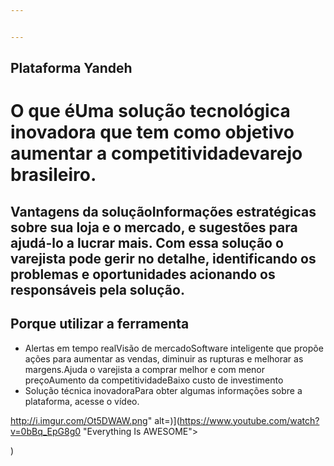 ```yaml
---


---
```


<h2 id="plataforma-yandeh">Plataforma Yandeh</h2>
<h1 id="o-que-é-">O que éUma solução tecnológica inovadora que tem como objetivo aumentar a competitividadevarejo brasileiro.

## Vantagens da soluçãoInformações estratégicas sobre sua loja e o mercado, e sugestões para ajudá-lo a lucrar mais. Com essa solução o varejista pode gerir no detalhe, identificando os problemas e oportunidades acionando os responsáveis pela solução.

## Porque utilizar a ferramenta

-   Alertas em tempo realVisão de mercadoSoftware inteligente que propõe ações para aumentar as vendas, diminuir as rupturas e melhorar as margens.Ajuda o varejista a comprar melhor e com menor preçoAumento da competitividadeBaixo custo de investimento
-   Solução técnica inovadoraPara obter algumas informações sobre a plataforma, acesse o vídeo.</p>
<p><a href="https://www.youtube.com/watch?v=0bBq_EpG8g0" title="

[![Everything Is AWESOME"><img src="](http://i.imgur.com/Ot5DWAW.png" alt=)](https://www.youtube.com/watch?v=0bBq_EpG8g0 "Everything Is AWESOME"></a></p>
)
<!--stackedit_data:
eyJoaXN0b3J5IjpbLTIwMTYwMDg0NDddfQ==
-->